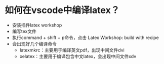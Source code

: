 # 如何在vscode中编译latex？

* 安装插件latex workshop
* 编写tex文件
* 执行command + shift + p命令，点击 Latex Workshop: build with recipe
* 会出现好几个编译命令
  * latexmkrc：主要用于编译英文pdf，出现中间文件dvi
  * xelatex：主要用于编译包含中文latex，会出现中间文件xdv
